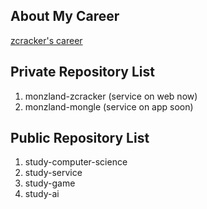 ## About My Career
<a href="https://zcracker.com/client/career/zcracker" target="_blank">zcracker's career</a>

## Private Repository List
1. monzland-zcracker (service on web now)
2. monzland-mongle (service on app soon)

## Public Repository List
1. study-computer-science
2. study-service
3. study-game
4. study-ai
